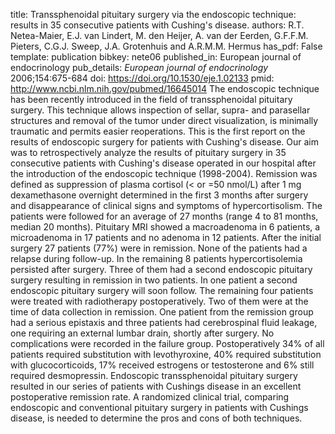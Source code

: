 title: Transsphenoidal pituitary surgery via the endoscopic technique: results in 35 consecutive patients with Cushing's disease.
authors: R.T. Netea-Maier, E.J. van Lindert, M. den Heijer, A. van der Eerden, G.F.F.M. Pieters, C.G.J. Sweep, J.A. Grotenhuis and A.R.M.M. Hermus
has_pdf: False
template: publication
bibkey: nete06
published_in: European journal of endocrinology
pub_details: <i>European journal of endocrinology</i> 2006;154:675-684
doi: https://doi.org/10.1530/eje.1.02133
pmid: http://www.ncbi.nlm.nih.gov/pubmed/16645014
The endoscopic technique has been recently introduced in the field of transsphenoidal pituitary surgery. This technique allows inspection of sellar, supra- and parasellar structures and removal of the tumor under direct visualization, is minimally traumatic and permits easier reoperations. This is the first report on the results of endoscopic surgery for patients with Cushing's disease. Our aim was to retrospectively analyze the results of pituitary surgery in 35 consecutive patients with Cushing's disease operated in our hospital after the introduction of the endoscopic technique (1998-2004). Remission was defined as suppression of plasma cortisol (< or =50 nmol/L) after 1 mg dexamethasone overnight determined in the first 3 months after surgery and disappearance of clinical signs and symptoms of hypercortisolism. The patients were followed for an average of 27 months (range 4 to 81 months, median 20 months). Pituitary MRI showed a macroadenoma in 6 patients, a microadenoma in 17 patients and no adenoma in 12 patients. After the initial surgery 27 patients (77%) were in remission. None of the patients had a relapse during follow-up. In the remaining 8 patients hypercortisolemia persisted after surgery. Three of them had a second endoscopic pituitary surgery resulting in remission in two patients. In one patient a second endoscopic pituitary surgery will soon follow. The remaining four patients were treated with radiotherapy postoperatively. Two of them were at the time of data collection in remission. One patient from the remission group had a serious epistaxis and three patients had cerebrospinal fluid leakage, one requiring an external lumbar drain, shortly after surgery. No complications were recorded in the failure group. Postoperatively 34% of all patients required substitution with levothyroxine, 40% required substitution with glucocorticoids, 17% received estrogens or testosterone and 6% still required desmopressin. Endoscopic transsphenoidal pituitary surgery resulted in our series of patients with Cushings disease in an excellent postoperative remission rate. A randomized clinical trial, comparing endoscopic and conventional pituitary surgery in patients with Cushings disease, is needed to determine the pros and cons of both techniques.

